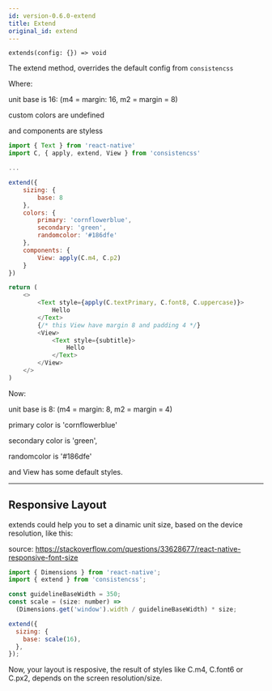 ```yaml
---
id: version-0.6.0-extend
title: Extend
original_id: extend
---
```


`extends(config: {}) => void`

The extend method, overrides the default config from `consistencss`

Where:

unit base is 16: (m4 = margin: 16, m2 = margin = 8)

custom colors are undefined

and components are styless

```js
import { Text } from 'react-native'
import C, { apply, extend, View } from 'consistencss'

...

extend({
    sizing: {
        base: 8
    },
    colors: {
        primary: 'cornflowerblue',
        secondary: 'green',
        randomcolor: '#186dfe'
    },
    components: {
        View: apply(C.m4, C.p2)
    }
})

return (
    <>
        <Text style={apply(C.textPrimary, C.font8, C.uppercase)}>
            Hello
        </Text>
        {/* this View have margin 8 and padding 4 */}
        <View>
            <Text style={subtitle}>
                Hello
            </Text>
        </View>
    </>
)
```

Now:

unit base is 8: (m4 = margin: 8, m2 = margin = 4)

primary color is 'cornflowerblue'

secondary color is 'green',

randomcolor is '#186dfe'

and View has some default styles.

---

## Responsive Layout

extends could help you to set a dinamic unit size, based on the device resolution, like this:

source: https://stackoverflow.com/questions/33628677/react-native-responsive-font-size

```js
import { Dimensions } from 'react-native';
import { extend } from 'consistencss';

const guidelineBaseWidth = 350;
const scale = (size: number) =>
  (Dimensions.get('window').width / guidelineBaseWidth) * size;

extend({
  sizing: {
    base: scale(16),
  },
});
```

Now, your layout is resposive, the result of styles like C.m4, C.font6 or C.px2, depends on the screen resolution/size.
